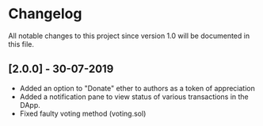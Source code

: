 # Changelog
All notable changes to this project since version 1.0 will be documented in this file.

## [2.0.0] - 30-07-2019

- Added an option to "Donate" ether to authors as a token of appreciation
- Added a notification pane to view status of various transactions in the DApp.
- Fixed faulty voting method (voting.sol)